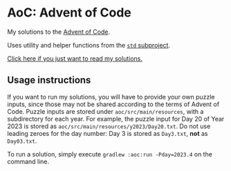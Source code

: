 # AoC: Advent of Code
My solutions to the [Advent of Code](https://adventofcode.com/).

Uses utility and helper functions from the [`std` subproject](https://github.com/FWDekker/aoc/tree/main/std).

[Click here if you just want to read my solutions.](https://github.com/FWDekker/aoc/tree/main/aoc/src/main/kotlin/com/fwdekker/aoc)

## Usage instructions
If you want to run my solutions, you will have to provide your own puzzle inputs, since those may not be shared according to the terms of Advent of Code.
Puzzle inputs are stored under `aoc/src/main/resources`, with a subdirectory for each year.
For example, the puzzle input for Day 20 of Year 2023 is stored as `aoc/src/main/resources/y2023/Day20.txt`.
Do not use leading zeroes for the day number:
Day 3 is stored as `Day3.txt`, **not** as `Day03.txt`.

To run a solution, simply execute `gradlew :aoc:run -Pday=2023.4` on the command line.
